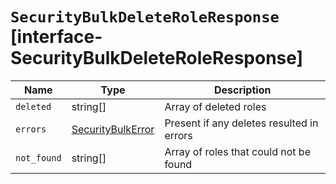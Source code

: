 # `SecurityBulkDeleteRoleResponse` [interface-SecurityBulkDeleteRoleResponse]

| Name | Type | Description |
| - | - | - |
| `deleted` | string[] | Array of deleted roles |
| `errors` | [SecurityBulkError](./SecurityBulkError.md) | Present if any deletes resulted in errors |
| `not_found` | string[] | Array of roles that could not be found |
